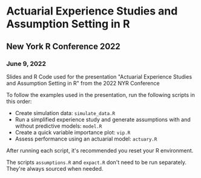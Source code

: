 # Actuarial Experience Studies and Assumption Setting in R

## New York R Conference 2022

### June 9, 2022

Slides and R Code used for the presentation "Actuarial Experience Studies and Assumption Setting in R" from the 2022 NYR Conference

To follow the examples used in the presentation, run the following scripts in this order:

- Create simulation data: `simulate_data.R`
- Run a simplified experience study and generate assumptions with and without predictive models: `model.R`
- Create a quick variable importance plot: `vip.R`
- Assess performance using an actuarial model: `actuary.R`

After running each script, it's recommended you reset your R environment.

The scripts `assumptions.R` and `expact.R` don't need to be run separately. They're always sourced when needed.
